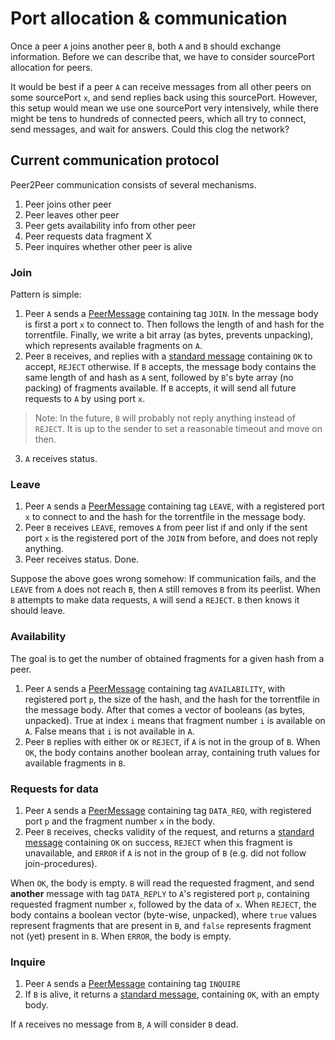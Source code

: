 # Port allocation & communication
Once a peer `A` joins another peer `B`, both `A` and `B` should exchange information.
Before we can describe that, we have to consider sourcePort allocation for peers.

It would be best if a peer `A` can receive messages from all other peers on some sourcePort `x`, and send replies back using this sourcePort.
However, this setup would mean we use one sourcePort very intensively, while there might be tens to hundreds of connected peers, which all try to connect, send messages, and wait for answers.
Could this clog the network?

## Current communication protocol
Peer2Peer communication consists of several mechanisms.

 1. Peer joins other peer
 2. Peer leaves other peer
 3. Peer gets availability info from other peer
 4. Peer requests data fragment X
 4. Peer inquires whether other peer is alive 

### Join
Pattern is simple:
 1. Peer `A` sends a [PeerMessage](/src/peer/connection/message/peer/message.h) containing tag `JOIN`.
 In the message body is first a port `x` to connect to. Then follows the length of and hash for the torrentfile. Finally, we write a bit array (as bytes, prevents unpacking), which represents available fragments on `A`.
 2. Peer `B` receives, and replies with a [standard message](/src/shared/connection/message/message.h) containing `OK` to accept, `REJECT` otherwise. If `B` accepts, the message body contains the same length of and hash as `A` sent, followed by `B`'s byte array (no packing) of fragments available.
 If `B` accepts, it will send all future requests to `A` by using port `x`.

> Note: In the future, `B` will probably not reply anything instead of `REJECT`. It is up to the sender to set a reasonable timeout and move on then.
 3. `A` receives status. 


### Leave
 1. Peer `A` sends a [PeerMessage](/src/peer/connection/message/peer/message.h) containing tag `LEAVE`, with a registered port `x` to connect to and the hash for the torrentfile in the message body.
 2. Peer `B` receives `LEAVE`, removes `A` from peer list if and only if the sent port `x` is the registered port of the `JOIN` from before, and does not reply anything.
 3. Peer receives status. Done.

Suppose the above goes wrong somehow:
If communication fails, and the `LEAVE` from `A` does not reach `B`, then `A` still removes `B` from its peerlist. When `B` attempts to make data requests, `A` will send a `REJECT`. `B` then knows it should leave.

### Availability
The goal is to get the number of obtained fragments for a given hash from a peer.
 1. Peer `A` sends a [PeerMessage](/src/peer/connection/message/peer/message.h) containing tag `AVAILABILITY`, with registered port `p`, the size of the hash, and the hash for the torrentfile in the message body. After that comes a vector of booleans (as bytes, unpacked). True at index `i` means that fragment number `i` is available on `A`. False means that `i` is not available in `A`.
 2. Peer `B` replies with either `OK` or `REJECT`, if `A` is not in the group of `B`.
 When `OK`, the body contains another boolean array, containing truth values for available fragments in `B`.

### Requests for data
 1. Peer `A` sends a [PeerMessage](/src/peer/connection/message/peer/message.h) containing tag `DATA_REQ`, with registered port `p` and the fragment number `x` in the body.
 2. Peer `B` receives, checks validity of the request, and returns a [standard message](/src/shared/connection/message/message.h) containing `OK` on success, `REJECT` when this fragment is unavailable, and `ERROR` if `A` is not in the group of `B` (e.g. did not follow join-procedures).

 When `OK`, the body is empty. `B` will read the requested fragment, and send **another** message with tag `DATA_REPLY` to `A`'s registered port `p`, containing requested fragment number `x`, followed by the data of `x`.
 When `REJECT`, the body contains a boolean vector (byte-wise, unpacked), where `true` values represent fragments that are present in `B`, and `false` represents fragment not (yet) present in `B`.
 When `ERROR`, the body is empty.

### Inquire
 1. Peer `A` sends a [PeerMessage](/src/peer/connection/message/peer/message.h) containing tag `INQUIRE`
 2. If `B` is alive, it returns a [standard message](/src/shared/connection/message/message.h), containing `OK`, with an empty body.

 If `A` receives no message from `B`, `A` will consider `B` dead.